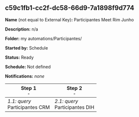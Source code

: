 ## c59c1fb1-cc2f-dc58-66d9-7a1898f9d774

**Name** (not equal to External Key)**:** Participantes Meet Rim Junho

**Description:** n/a

**Folder:** my automations/Participantes/

**Started by:** Schedule

**Status:** Ready

**Schedule:** Not defined

**Notifications:** _none_


| Step 1<br>_<small>-</small>_ | Step 2<br>_<small>-</small>_ |
| --- | --- |
| _1.1: query_<br>Participantes CRM | _2.1: query_<br>Participantes DIH |
